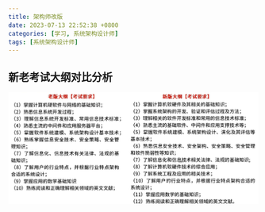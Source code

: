```yaml
---
title: 架构师改版
date: 2023-07-13 22:52:38 +0800
categories: [学习, 系统架构设计师]
tags: [系统架构设计师]     
---
```


## 新老考试大纲对比分析

![image-20230713230751358](./../assets/image/2023-07-13-架构师改版/image-20230713230751358.png)